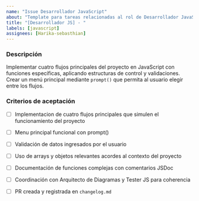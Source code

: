 ```yaml
---
name: "Issue Desarrollador JavaScript"
about: "Template para tareas relacionadas al rol de Desarrollador JavaScript"
title: "[Desarrollador JS] - "
labels: [javascript]
assignees: [Harika-sebasthian]
---
```


### Descripción
Implementar cuatro flujos principales del proyecto en JavaScript con funciones específicas, aplicando estructuras de control y validaciones. Crear un menú principal mediante `prompt()` que permita al usuario elegir entre los flujos.

### Criterios de aceptación
- [ ] Implementacion de cuatro flujos principales que simulen el funcionamiento del proyecto
- [ ] Menu principal funcional con prompt()
- [ ] Validación de datos ingresados por el usuario
- [ ] Uso de arrays y objetos relevantes acordes al contexto del proyecto
- [ ] Documentación de funciones complejas con comentarios JSDoc
- [ ] Coordinación con Arquitecto de Diagramas y Tester JS para coherencia
- [ ] PR creada y registrada en `changelog.md`

